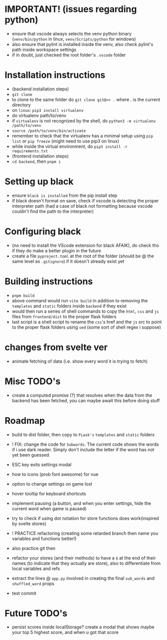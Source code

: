 # IMPORTANT! (issues regarding python)

-   ensure that vscode always selects the venv python binary (`venv/bin/python` in linux, `venv/Scripts/python` for windows)
-   also ensure that pylint is installed inside the venv, also check pylint's path inside workspace settings
-   if in doubt, just checked the root folder's `.vscode` folder

# Installation instructions

-   (backend installation steps)
-   `git clone`
-   to clone to the same folder do `git clone git@<> .` where . is the current directory
-   on `linux`: `pip3 install virtualenv`
-   do virtualenv path/to/venv
-   if `virtualenv` is not recognized by the shell, do `python3 -m virtualenv /path/to/venv`
-   `source /path/to/venv/bin/activate`
-   remember to check that the virtualenv has a minimal setup using `pip list` or `pip freeze` (might need to use pip3 on linux)
-   while inside the virtual environment, do `pip3 install -r requirements.txt`
-   (frontend installation steps)
-   `cd backend`, then `pnpm i`

# Setting up black

-   ensure `black is installed` from the pip install step
-   if black doesn't format on save, check if vscode is detecting the proper interpreter path (had a case of black not formatting because vscode couldn't find the path to the interpreter)

# Configuring black

-   (no need to install the VScode extension for black AFAIK), do check tho if they do make a better plugin in the future
-   create a file `pyproject.toml` at the root of the folder (should be @ the same level as `.gitignore`) if it doesn't already exist yet

# Building instructions

-   `pnpm build`
-   above command would run `vite build` in addition to removing the `templates` and `static` folders inside `backend` if they exist
-   would then run a series of shell commands to copy the `html`, `css` and `js` files from `frontend/dist` to the proper flask folders
-   last script is a shell script to rename the `css`'s href and the `js` src to point to the proper flask folders using `sed` (some sort of shell regex i suppose)

# changes from svelte ver

-   animate fetching of data (i.e. show every word it is trying to fetch)

# Misc TODO's

-   create a computed promise (?) that resolves when the data from the backend has been fetched, you can maybe await this before doing stuff

# Roadmap

-   build to dist folder, then copy to `FLask's` `templates` and `static` folders
-   ! FIX: change the code for `Subwords`. The current code shows the words if i use dark reader. Simply don't include the letter if the word has not yet been guessed.
-   ESC key exits settings modal
-   how to icons (prob font awesome) for vue
-   option to change settings on game lost
-   hover tooltip for keyboard shortcuts
-   implement pausing (a button, and when you enter settings, hide the current word when game is paused)

-   try to check if using dot notation for store functions does work(inspired by svelte stores)
-   ! PRACTICE refactoring (creating some retarded branch then name you variables and functions better!)
-   also practice git then
-   refactor your stores (and their methods) to have a `$` at the end of their names (to indicate that they actually are store), also to differentiate from local variables and refs
-   extract the lines @ `app.py` involved in creating the final `sub_words` and `shuffled_word` props
-   test commit

# Future TODO's

-   persist scores inside localStorage? create a modal that shows maybe your top 5 highest score, and when u got that score
